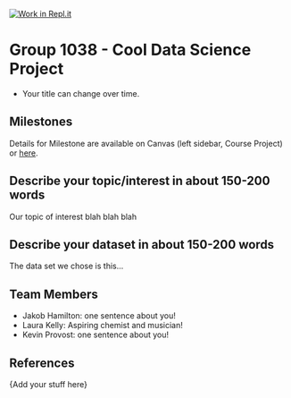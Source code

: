 [![Work in Repl.it](https://classroom.github.com/assets/work-in-replit-14baed9a392b3a25080506f3b7b6d57f295ec2978f6f33ec97e36a161684cbe9.svg)](https://classroom.github.com/online_ide?assignment_repo_id=362204&assignment_repo_type=GroupAssignmentRepo)
# Group 1038 - Cool Data Science Project

- Your title can change over time.

## Milestones

Details for Milestone are available on Canvas (left sidebar, Course Project) or [here](https://firas.moosvi.com/courses/data301/project/milestone01.html).

## Describe your topic/interest in about 150-200 words

Our topic of interest blah blah blah

## Describe your dataset in about 150-200 words

The data set we chose is this...

## Team Members

- Jakob Hamilton: one sentence about you!
- Laura Kelly: Aspiring chemist and musician!
- Kevin Provost: one sentence about you!

## References

{Add your stuff here}
